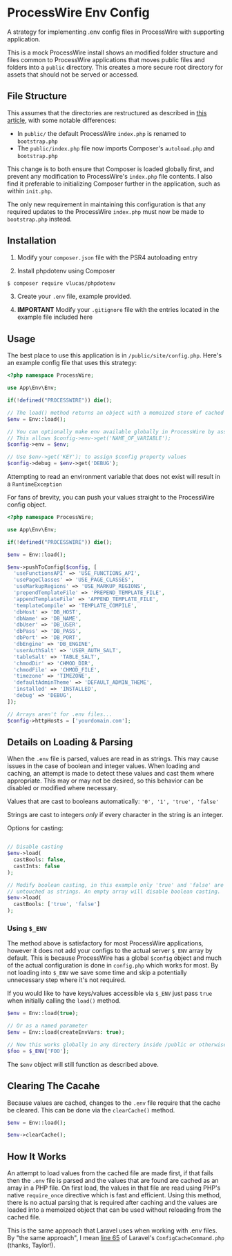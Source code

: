 # ProcessWire Env Config
A strategy for implementing .env config files in ProcessWire with supporting application.

This is a mock ProcessWire install shows an modified folder structure and files common to ProcessWire applications that moves public files and folders into a `public` directory. This creates a more secure root directory for assets that should not be served or accessed.

## File Structure
This assumes that the directories are restructured as described in [this article](https://processwire.dev/integrate-composer-with-processwire/#recommended-directory-structure-for-processwire-projects-with-composer), with some notable differences:

- In `public/` the default ProcessWire `index.php` is renamed to `bootstrap.php`
- The `public/index.php` file now imports Composer's `autoload.php` and `bootstrap.php`

This change is to both ensure that Composer is loaded globally first, and prevent any modification to ProcessWire's `index.php` file contents. I also find it preferable to initializing Composer further in the application, such as within `init.php`.

The only new requirement in maintaining this configuration is that any required updates to the ProcessWire `index.php` must now be made to `bootstrap.php` instead.

## Installation

1. Modify your `composer.json` file with the PSR4 autoloading entry

2. Install phpdotenv using Composer

```bash
$ composer require vlucas/phpdotenv
```

3. Create your `.env` file, example provided.

4. **IMPORTANT** Modify your `.gitignore` file with the entries located in the example file included here

## Usage

The best place to use this application is in `/public/site/config.php`. Here's an example config file that uses this strategy:

```php
<?php namespace ProcessWire;

use App\Env\Env;

if(!defined("PROCESSWIRE")) die();

// The load() method returns an object with a memoized store of cached .env keys and values
$env = Env::load();

// You can optionally make env available globally in ProcessWire by assigning $env to a property
// This allows $config->env->get('NAME_OF_VARIABLE');
$config->env = $env;

// Use $env->get('KEY'); to assign $config property values
$config->debug = $env->get('DEBUG');
````

Attempting to read an environment variable that does not exist will result in a `RuntimeException`

For fans of brevity, you can push your values straight to the ProcessWire config object.

```php
<?php namespace ProcessWire;

use App\Env\Env;

if(!defined("PROCESSWIRE")) die();

$env = Env::load();

$env->pushToConfig($config, [
  'useFunctionsAPI' => 'USE_FUNCTIONS_API',
  'usePageClasses' => 'USE_PAGE_CLASSES',
  'useMarkupRegions' => 'USE_MARKUP_REGIONS',
  'prependTemplateFile' => 'PREPEND_TEMPLATE_FILE',
  'appendTemplateFile' => 'APPEND_TEMPLATE_FILE',
  'templateCompile' => 'TEMPLATE_COMPILE',
  'dbHost' => 'DB_HOST',
  'dbName' => 'DB_NAME',
  'dbUser' => 'DB_USER',
  'dbPass' => 'DB_PASS',
  'dbPort' => 'DB_PORT',
  'dbEngine' => 'DB_ENGINE',
  'userAuthSalt' => 'USER_AUTH_SALT',
  'tableSalt' => 'TABLE_SALT',
  'chmodDir' => 'CHMOD_DIR',
  'chmodFile' => 'CHMOD_FILE',
  'timezone' => 'TIMEZONE',
  'defaultAdminTheme' => 'DEFAULT_ADMIN_THEME',
  'installed' => 'INSTALLED',
  'debug' => 'DEBUG',
]);

// Arrays aren't for .env files...
$config->httpHosts = ['yourdomain.com'];

```

## Details on Loading & Parsing

When the `.env` file is parsed, values are read in as strings. This may cause issues in the case of boolean and integer values. When loading and caching, an attempt is made to detect these values and cast them where appropriate. This may or may not be desired, so this behavior can be disabled or modified where necessary.

Values that are cast to booleans automatically: `'0', '1', 'true', 'false'`

Strings are cast to integers _only_ if every character in the string is an integer.

Options for casting:

```php

// Disable casting
$env->load(
  castBools: false,
  castInts: false
);

// Modify boolean casting, in this example only 'true' and 'false' are cast, '0' and '1' are left
// untouched as strings. An empty array will disable boolean casting.
$env->load(
  castBools: ['true', 'false']
);

```

### Using `$_ENV`

The method above is satisfactory for most ProcessWire applications, however it does not add your configs to the actual server `$_ENV` array by default. This is because ProcessWire has a global `$config` object and much of the actual configuration is done in `config.php` which works for most. By not loading into `$_ENV` we save some time and skip a potentially unnecessary step where it's not required.

If you would like to have keys/values accessible via `$_ENV` just pass `true` when initially calling the `load()` method.

```php
$env = Env::load(true);

// Or as a named parameter
$env = Env::load(createEnvVars: true);

// Now this works globally in any directory inside /public or otherwise
$foo = $_ENV['FOO'];
```

The `$env` object will still function as described above.

## Clearing The Cacahe

Because values are cached, changes to the `.env` file require that the cache be cleared. This can be done via the `clearCache()` method.

```php
$env = Env::load();

$env->clearCache();
```

## How It Works

An attempt to load values from the cached file are made first, if that fails then the `.env` file is parsed and the values that are found are cached as an array in a PHP file. On first load, the values in that file are read using PHP's native `require_once` directive which is fast and efficient. Using this method, there is no actual parsing that is required after caching and the values are loaded into a memoized object that can be used without reloading from the cached file.

This is the same approach that Laravel uses when working with .env files. By "the same approach", I mean [line 65](https://github.com/laravel/framework/blob/e2d55af66635941d931b8e89af17553625c9699d/src/Illuminate/Foundation/Console/ConfigCacheCommand.php#L65) of Laravel's `ConfigCacheCommand.php` (thanks, Taylor!).


